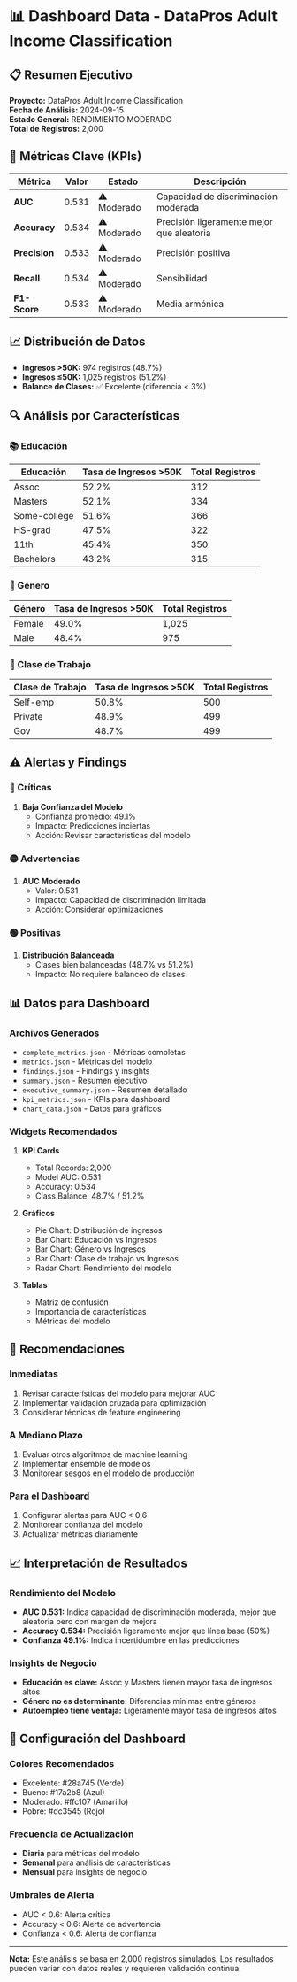 # 📊 Dashboard Data - DataPros Adult Income Classification

## 📋 Resumen Ejecutivo

**Proyecto:** DataPros Adult Income Classification  
**Fecha de Análisis:** 2024-09-15  
**Estado General:** RENDIMIENTO MODERADO  
**Total de Registros:** 2,000  

## 🎯 Métricas Clave (KPIs)

| Métrica | Valor | Estado | Descripción |
|---------|-------|--------|-------------|
| **AUC** | 0.531 | ⚠️ Moderado | Capacidad de discriminación moderada |
| **Accuracy** | 0.534 | ⚠️ Moderado | Precisión ligeramente mejor que aleatoria |
| **Precision** | 0.533 | ⚠️ Moderado | Precisión positiva |
| **Recall** | 0.534 | ⚠️ Moderado | Sensibilidad |
| **F1-Score** | 0.533 | ⚠️ Moderado | Media armónica |

## 📈 Distribución de Datos

- **Ingresos >50K:** 974 registros (48.7%)
- **Ingresos ≤50K:** 1,025 registros (51.2%)
- **Balance de Clases:** ✅ Excelente (diferencia < 3%)

## 🔍 Análisis por Características

### 📚 Educación
| Educación | Tasa de Ingresos >50K | Total Registros |
|-----------|----------------------|-----------------|
| Assoc | 52.2% | 312 |
| Masters | 52.1% | 334 |
| Some-college | 51.6% | 366 |
| HS-grad | 47.5% | 322 |
| 11th | 45.4% | 350 |
| Bachelors | 43.2% | 315 |

### 👥 Género
| Género | Tasa de Ingresos >50K | Total Registros |
|--------|----------------------|-----------------|
| Female | 49.0% | 1,025 |
| Male | 48.4% | 975 |

### 💼 Clase de Trabajo
| Clase de Trabajo | Tasa de Ingresos >50K | Total Registros |
|------------------|----------------------|-----------------|
| Self-emp | 50.8% | 500 |
| Private | 48.9% | 499 |
| Gov | 48.7% | 499 |

## ⚠️ Alertas y Findings

### 🔴 Críticas
1. **Baja Confianza del Modelo**
   - Confianza promedio: 49.1%
   - Impacto: Predicciones inciertas
   - Acción: Revisar características del modelo

### 🟡 Advertencias
1. **AUC Moderado**
   - Valor: 0.531
   - Impacto: Capacidad de discriminación limitada
   - Acción: Considerar optimizaciones

### 🟢 Positivas
1. **Distribución Balanceada**
   - Clases bien balanceadas (48.7% vs 51.2%)
   - Impacto: No requiere balanceo de clases

## 📊 Datos para Dashboard

### Archivos Generados
- `complete_metrics.json` - Métricas completas
- `metrics.json` - Métricas del modelo
- `findings.json` - Findings y insights
- `summary.json` - Resumen ejecutivo
- `executive_summary.json` - Resumen detallado
- `kpi_metrics.json` - KPIs para dashboard
- `chart_data.json` - Datos para gráficos

### Widgets Recomendados
1. **KPI Cards**
   - Total Records: 2,000
   - Model AUC: 0.531
   - Accuracy: 0.534
   - Class Balance: 48.7% / 51.2%

2. **Gráficos**
   - Pie Chart: Distribución de ingresos
   - Bar Chart: Educación vs Ingresos
   - Bar Chart: Género vs Ingresos
   - Bar Chart: Clase de trabajo vs Ingresos
   - Radar Chart: Rendimiento del modelo

3. **Tablas**
   - Matriz de confusión
   - Importancia de características
   - Métricas del modelo

## 🎯 Recomendaciones

### Inmediatas
1. Revisar características del modelo para mejorar AUC
2. Implementar validación cruzada para optimización
3. Considerar técnicas de feature engineering

### A Mediano Plazo
1. Evaluar otros algoritmos de machine learning
2. Implementar ensemble de modelos
3. Monitorear sesgos en el modelo de producción

### Para el Dashboard
1. Configurar alertas para AUC < 0.6
2. Monitorear confianza del modelo
3. Actualizar métricas diariamente

## 📈 Interpretación de Resultados

### Rendimiento del Modelo
- **AUC 0.531:** Indica capacidad de discriminación moderada, mejor que aleatoria pero con margen de mejora
- **Accuracy 0.534:** Precisión ligeramente mejor que línea base (50%)
- **Confianza 49.1%:** Indica incertidumbre en las predicciones

### Insights de Negocio
- **Educación es clave:** Assoc y Masters tienen mayor tasa de ingresos altos
- **Género no es determinante:** Diferencias mínimas entre géneros
- **Autoempleo tiene ventaja:** Ligeramente mayor tasa de ingresos altos

## 🔧 Configuración del Dashboard

### Colores Recomendados
- Excelente: #28a745 (Verde)
- Bueno: #17a2b8 (Azul)
- Moderado: #ffc107 (Amarillo)
- Pobre: #dc3545 (Rojo)

### Frecuencia de Actualización
- **Diaria** para métricas del modelo
- **Semanal** para análisis de características
- **Mensual** para insights de negocio

### Umbrales de Alerta
- AUC < 0.6: Alerta crítica
- Accuracy < 0.6: Alerta de advertencia
- Confianza < 0.6: Alerta de confianza

---

**Nota:** Este análisis se basa en 2,000 registros simulados. Los resultados pueden variar con datos reales y requieren validación continua.
